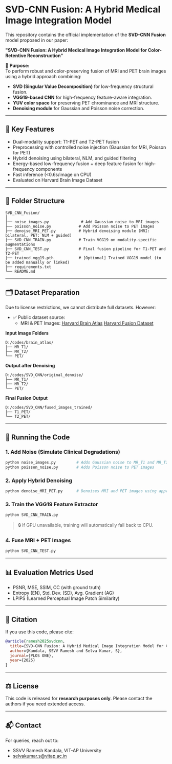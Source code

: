 # SVD-CNN Fusion: A Hybrid Medical Image Integration Model

This repository contains the official implementation of the **SVD-CNN Fusion** model proposed in our paper:

**"SVD-CNN Fusion: A Hybrid Medical Image Integration Model for Color-Retentive Reconstruction"**

📌 **Purpose:**  
To perform robust and color-preserving fusion of MRI and PET brain images using a hybrid approach combining:
- **SVD (Singular Value Decomposition)** for low-frequency structural fusion.
- **VGG19-based CNN** for high-frequency feature-aware integration.
- **YUV color space** for preserving PET chrominance and MRI structure.
- **Denoising module** for Gaussian and Poisson noise correction.

---

## 🧠 Key Features

- Dual-modality support: T1-PET and T2-PET fusion
- Preprocessing with controlled noise injection (Gaussian for MRI, Poisson for PET)
- Hybrid denoising using bilateral, NLM, and guided filtering
- Energy-based low-frequency fusion + deep feature fusion for high-frequency components
- Fast inference (<0.6s/image on CPU)
- Evaluated on Harvard Brain Image Dataset

---

## 📁 Folder Structure

```
SVD_CNN_Fusion/
│
├── noise_images.py              # Add Gaussian noise to MRI images
├── poisson_noise.py            # Add Poisson noise to PET images
├── denoise_MRI_PET.py          # Hybrid denoising module (MRI: bilateral, PET: NLM + guided)
├── SVD_CNN_TRAIN.py            # Train VGG19 on modality-specific augmentations
├── SVD_CNN_TEST.py             # Final fusion pipeline for T1-PET and T2-PET
├── trained_vgg19.pth           # [Optional] Trained VGG19 model (to be added manually or linked)
├── requirements.txt
└── README.md
```

---

## 🗂 Dataset Preparation

Due to license restrictions, we cannot distribute full datasets. However:

- ✅ Public dataset source:
  - MRI & PET Images: [Harvard Brain Atlas](https://www.med.harvard.edu/aanlib/)
    [Harvard Fusion Dataset](https://github.com/xianming-gu/Havard-Medical-Image-Fusion-Datasets)

**Input Image Folders**
```
D:/codes/brain_atlas/
├── MR_T1/
├── MR_T2/
└── PET/
```

**Output after Denoising**
```
D:/codes/SVD_CNN/original_denoise/
├── MR_T1/
├── MR_T2/
└── PET/
```

**Final Fusion Output**
```
D:/codes/SVD_CNN/fused_images_trained/
├── T1_PET/
└── T2_PET/
```

---

## 🚀 Running the Code

### 1. Add Noise (Simulate Clinical Degradations)
```bash
python noise_images.py         # Adds Gaussian noise to MR_T1 and MR_T2
python poisson_noise.py        # Adds Poisson noise to PET images
```

### 2. Apply Hybrid Denoising
```bash
python denoise_MRI_PET.py      # Denoises MRI and PET images using appropriate filters
```

### 3. Train the VGG19 Feature Extractor
```bash
python SVD_CNN_TRAIN.py
```

> 🔒 If GPU unavailable, training will automatically fall back to CPU.

### 4. Fuse MRI + PET Images
```bash
python SVD_CNN_TEST.py
```

---

## 📊 Evaluation Metrics Used

- PSNR, MSE, SSIM, CC (with ground truth)
- Entropy (EN), Std. Dev. (SD), Avg. Gradient (AG)
- LPIPS (Learned Perceptual Image Patch Similarity)

---

## 🔗 Citation

If you use this code, please cite:

```bibtex
@article{ramesh2025svdcnn,
  title={SVD-CNN Fusion: A Hybrid Medical Image Integration Model for Color-Retentive Reconstruction},
  author={Kandala, SSVV Ramesh and Selva Kumar, S},
  journal={PLOS ONE},
  year={2025}
}
```

---

## ⚖ License

This code is released for **research purposes only**. Please contact the authors if you need extended access.

---

## 📬 Contact

For queries, reach out to:
- SSVV Ramesh Kandala, VIT-AP University
- selvakumar.s@vitap.ac.in
